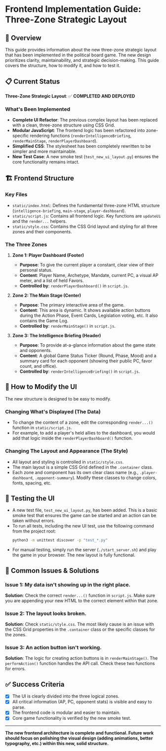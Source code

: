 # Frontend Implementation Guide: Three-Zone Strategic Layout

## 🎯 Overview

This guide provides information about the new three-zone strategic layout that has been implemented in the political board game. The new design prioritizes clarity, maintainability, and strategic decision-making. This guide covers the structure, how to modify it, and how to test it.

## 📋 Current Status

**Three-Zone Strategic Layout**: ✅ **COMPLETED AND DEPLOYED**

### What's Been Implemented
- **Complete UI Refactor**: The previous complex layout has been replaced with a clean, three-zone structure using CSS Grid.
- **Modular JavaScript**: The frontend logic has been refactored into zone-specific rendering functions (`renderIntelligenceBriefing`, `renderMainStage`, `renderPlayerDashboard`).
- **Simplified CSS**: The stylesheet has been completely rewritten to be simpler and more maintainable.
- **New Test Case**: A new smoke test (`test_new_ui_layout.py`) ensures the core functionality remains intact.

## 🏗️ Frontend Structure

### Key Files
- `static/index.html`: Defines the fundamental three-zone HTML structure (`intelligence-briefing`, `main-stage`, `player-dashboard`).
- `static/script.js`: Contains all frontend logic. Key functions are `updateUi` and the `render...` helpers.
- `static/style.css`: Contains the CSS Grid layout and styling for all three zones and their components.

### The Three Zones
1.  **Zone 1: Player Dashboard (Footer)**
    *   **Purpose**: To give the current player a constant, clear view of their personal status.
    *   **Content**: Player Name, Archetype, Mandate, current PC, a visual AP meter, and a list of held Favors.
    *   **Controlled by**: `renderPlayerDashboard()` in `script.js`.

2.  **Zone 2: The Main Stage (Center)**
    *   **Purpose**: The primary interactive area of the game.
    *   **Content**: This area is dynamic. It shows available action buttons during the Action Phase, Event Cards, Legislation voting, etc. It also contains the Game Log.
    *   **Controlled by**: `renderMainStage()` in `script.js`.

3.  **Zone 3: The Intelligence Briefing (Header)**
    *   **Purpose**: To provide at-a-glance information about the game state and opponents.
    *   **Content**: A global Game Status Ticker (Round, Phase, Mood) and a summary card for each opponent (showing their public PC, favor count, and office).
    *   **Controlled by**: `renderIntelligenceBriefing()` in `script.js`.

## 🎨 How to Modify the UI

The new structure is designed to be easy to modify.

### Changing What's Displayed (The Data)
- To change the content of a zone, edit the corresponding `render...()` function in `static/script.js`.
- For example, to add a player's held allies to the dashboard, you would add that logic inside the `renderPlayerDashboard()` function.

### Changing The Layout and Appearance (The Style)
- All layout and styling is controlled in `static/style.css`.
- The main layout is a simple CSS Grid defined in the `.container` class.
- Each zone and component has its own clear class name (e.g., `.player-dashboard`, `.opponent-summary`). Modify these classes to change colors, fonts, spacing, etc.

## 🧪 Testing the UI

- A new test file, `test_new_ui_layout.py`, has been added. This is a basic smoke test that ensures the game can be started and an action can be taken without errors.
- To run all tests, including the new UI test, use the following command from the project root:
  ```bash
  python3 -m unittest discover -p "test_*.py"
  ```
- For manual testing, simply run the server (`./start_server.sh`) and play the game in your browser. The new layout is fully functional.

## 🐛 Common Issues & Solutions

### Issue 1: My data isn't showing up in the right place.
**Solution**: Check the correct `render...()` function in `script.js`. Make sure you are appending your new HTML to the correct element within that zone.

### Issue 2: The layout looks broken.
**Solution**: Check `static/style.css`. The most likely cause is an issue with the CSS Grid properties in the `.container` class or the specific classes for the zones.

### Issue 3: An action button isn't working.
**Solution**: The logic for creating action buttons is in `renderMainStage()`. The `performAction()` function handles the API call. Check these two functions for errors.

## ✅ Success Criteria

- [x] The UI is clearly divided into the three logical zones.
- [x] All critical information (AP, PC, opponent stats) is visible and easy to parse.
- [x] The frontend code is modular and easier to maintain.
- [x] Core game functionality is verified by the new smoke test.

---

**The new frontend architecture is complete and functional. Future work should focus on polishing the visual design (adding animations, better typography, etc.) within this new, solid structure.** 